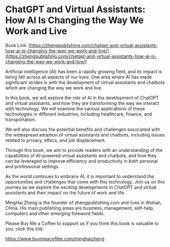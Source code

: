 # ChatGPT and Virtual Assistants: How AI Is Changing the Way We Work and Live

Book Link: [https://zhengpublishing.com/chatgpt-and-virtual-assistants-how-ai-is-changing-the-way-we-work-and-live/](https://zhengpublishing.com/chatgpt-and-virtual-assistants-how-ai-is-changing-the-way-we-work-and-live/)

Artificial intelligence (AI) has been a rapidly growing field, and its impact is being felt across all aspects of our lives. One area where AI has made significant strides is with the development of virtual assistants and chatbots which are changing the way we work and live.

In this book, we will explore the role of AI in the development of ChatGPT and virtual assistants, and how they are transforming the way we interact with technology. We will examine the various applications of these technologies in different industries, including healthcare, finance, and transportation.

We will also discuss the potential benefits and challenges associated with the widespread adoption of virtual assistants and chatbots, including issues related to privacy, ethics, and job displacement.

Through this book, we aim to provide readers with an understanding of the capabilities of AI-powered virtual assistants and chatbots, and how they can be leveraged to improve efficiency and productivity in both personal and professional settings.

As the world continues to embrace AI, it is important to understand the opportunities and challenges that come with this technology. Join us on this journey as we explore the exciting developments in ChatGPT and virtual assistants and their impact on the future of work and life.

MingHai Zheng is the founder of zhengpublishing.com and lives in Wuhan, China. His main publishing areas are business, management, self-help, computers and other emerging foreword fields.

Please Buy Me a Coffee to support us if you think this book is valuable to you. click this link:

https://www.buymeacoffee.com/minghaizheng
